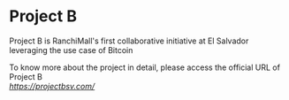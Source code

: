 # Project B  
Project B is RanchiMall's first collaborative initiative at El Salvador leveraging the use case of Bitcoin  

To know more about the project in detail, please access the official URL of Project B  
*https://projectbsv.com/*
 
